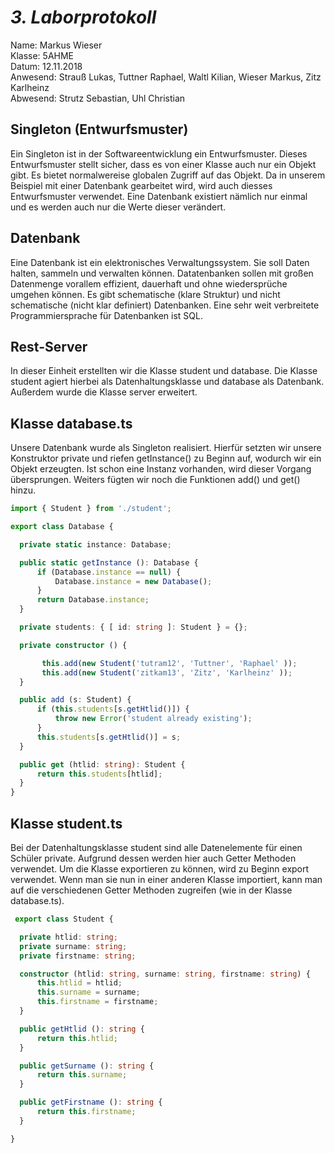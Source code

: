 # *3. Laborprotokoll*

  Name: Markus Wieser   
  Klasse: 5AHME   
  Datum: 12.11.2018   
  Anwesend: Strauß Lukas, Tuttner Raphael, Waltl Kilian, Wieser Markus, Zitz Karlheinz    
  Abwesend: Strutz Sebastian, Uhl Christian

  ## Singleton (Entwurfsmuster)
  
Ein Singleton ist in der Softwareentwicklung ein Entwurfsmuster. Dieses Entwurfsmuster stellt sicher, dass es von einer Klasse auch nur ein Objekt gibt. Es bietet normalwereise globalen Zugriff auf das Objekt. Da in unserem Beispiel mit einer Datenbank gearbeitet wird, wird auch diesses Entwurfsmuster verwendet. Eine Datenbank existiert nämlich nur einmal und es werden auch nur die Werte dieser verändert. 

  ## Datenbank
  
  Eine Datenbank ist ein elektronisches Verwaltungssystem. Sie soll Daten halten, sammeln und verwalten können. Datatenbanken sollen mit großen Datenmenge vorallem effizient, dauerhaft und ohne wiedersprüche umgehen können. Es gibt schematische (klare Struktur) und nicht schematische (nicht klar definiert) Datenbanken. Eine sehr weit verbreitete Programmiersprache für Datenbanken ist SQL.

  ## Rest-Server
  
  In dieser Einheit erstellten wir die Klasse student und database. Die Klasse student agiert hierbei als Datenhaltungsklasse und database als Datenbank. Außerdem wurde die Klasse server erweitert.

  ## Klasse database.ts
  
  Unsere Datenbank wurde als Singleton realisiert. Hierfür setzten wir unsere Konstruktor private und riefen getInstance() zu Beginn auf, wodurch wir ein Objekt erzeugten. Ist schon eine Instanz vorhanden, wird dieser Vorgang übersprungen. Weiters fügten wir noch die Funktionen add() und get() hinzu.
  
  ```typescript
import { Student } from './student';

export class Database {

    private static instance: Database;

    public static getInstance (): Database {
        if (Database.instance == null) {
            Database.instance = new Database();
        }
        return Database.instance;
    }

    private students: { [ id: string ]: Student } = {};

    private constructor () {

         this.add(new Student('tutram12', 'Tuttner', 'Raphael' ));
         this.add(new Student('zitkam13', 'Zitz', 'Karlheinz' ));
    }

    public add (s: Student) {
        if (this.students[s.getHtlid()]) {
            throw new Error('student already existing');
        }
        this.students[s.getHtlid()] = s;
    }

    public get (htlid: string): Student {
        return this.students[htlid];
    }
}

  ```
  
  ## Klasse student.ts
  
  Bei der Datenhaltungsklasse student sind alle Datenelemente für einen Schüler private. Aufgrund dessen werden hier auch Getter Methoden verwendet. Um die Klasse exportieren zu können, wird zu Beginn export verwendet. Wenn man sie nun in einer anderen Klasse importiert, kann man auf die verschiedenen Getter Methoden zugreifen (wie in der Klasse database.ts).
  
  
  ```typescript
   export class Student {

    private htlid: string;
    private surname: string;
    private firstname: string;

    constructor (htlid: string, surname: string, firstname: string) {
        this.htlid = htlid;
        this.surname = surname;
        this.firstname = firstname;
    }

    public getHtlid (): string {
        return this.htlid;
    }

    public getSurname (): string {
        return this.surname;
    }

    public getFirstname (): string {
        return this.firstname;
    }

}
  ```
  
  
  
  
  
  
